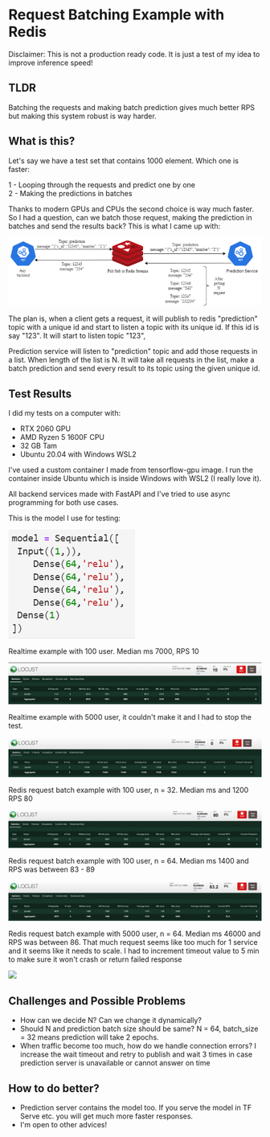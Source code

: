 # Request Batching Example with Redis

Disclaimer: This is not a production ready code. It is just a test of my idea to improve inference speed!

## TLDR

Batching the requests and making batch prediction gives much better RPS but making this system robust is way harder.

## What is this?

Let's say we have a test set that contains 1000 element. Which one is faster: 

 1 - Looping through the requests and predict one by one \
 2 - Making the predictions in batches
 
Thanks to modern GPUs and CPUs the second choice is way much faster. So I had a question, can we batch those request,
making the prediction in batches and send the results back? This is what I came up with:

![](req_batching.drawio.png)

The plan is, when a client gets a request, it will publish to redis "prediction" topic with a unique id and
start to listen a topic with its unique id. If this id is say "123". It will start to listen topic "123",


Prediction service will listen to "prediction" topic and add those requests in a list. When length of the list
is N. It will take all requests in the list, make a batch prediction and send every result to its topic using the given
unique id.


## Test Results

I did my tests on a computer with:

- RTX 2060 GPU
- AMD Ryzen 5 1600F CPU
- 32 GB Tam
- Ubuntu 20.04 with Windows WSL2

I've used a custom container I made from tensorflow-gpu image. I run the container inside Ubuntu which is inside
Windows with WSL2 (I really love it). 

All backend services made with FastAPI and I've tried to use async programming for both use cases.

This is the model I use for testing:

![](model.png)


Realtime example with 100 user. Median ms 7000, RPS 10

![](locust_realtime_100_user.png)


Realtime example with 5000 user, it couldn't make it and I had to stop the test.

![](locust_realtime_50000.png)


Redis request batch example with 100 user, n = 32. Median ms and 1200 RPS 80

![](locust_request_batch_100_user_n_32.png)


Redis request batch example with 100 user, n = 64. Median ms 1400 and RPS was between 83 - 89

![](locust_request_batch_100_user_n_64.png)


Redis request batch example with 5000 user, n = 64. Median ms 46000 and RPS was between 86. That much request seems
like too much for 1 service and it seems like it needs to scale. I had to increment timeout value to 5 min to make sure
it won't crash or return failed response

![](../../Documents/Lightshot/locust_request_batch_5000_user_n_64.png)


## Challenges and Possible Problems

- How can we decide N? Can we change it dynamically?
- Should N and prediction batch size should be same? N = 64, batch_size = 32 means prediction will take 2 epochs.
- When traffic become too much, how do we handle connection errors? I increase the wait timeout and retry to publish and wait 3 times in case prediction server is unavailable or cannot answer on time 


## How to do better?

- Prediction server contains the model too. If you serve the model in TF Serve etc. you will get much more faster responses.
- I'm open to other advices!